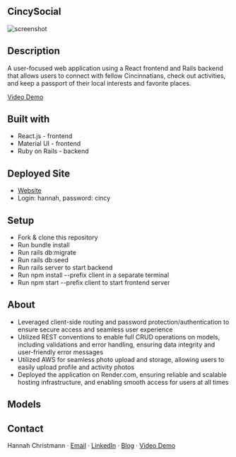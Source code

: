 ## CincySocial
![screenshot](Screen%Shot%2023-06-16%at%1.47.06%PM.png)

## Description
A user-focused web application using a React frontend and Rails backend that allows users to connect with fellow Cincinnatians, check out activities, and keep a passport of their local interests and favorite places.

[Video Demo](https://youtu.be/fCS8ymbEqUk)

## Built with 
- React.js - frontend
- Material UI - frontend
- Ruby on Rails - backend

## Deployed Site
- [Website](https://capstone-hced.onrender.com/)
- Login: hannah, password: cincy

## Setup
- Fork & clone this repository
- Run bundle install 
- Run rails db:migrate
- Run rails db:seed
- Run rails server to start backend
- Run npm install --prefix client in a separate terminal
- Run npm start --prefix client to start frontend server

## About
- Leveraged client-side routing and password protection/authentication to ensure secure access and seamless user experience
- Utilized REST conventions to enable full CRUD operations on models, including validations and error handling, ensuring data integrity and user-friendly error messages
- Utilized AWS for seamless photo upload and storage, allowing users to easily upload profile and activity photos
- Deployed the application on Render.com, ensuring reliable and scalable hosting infrastructure, and enabling smooth access for users at all times

## Models 

## Contact 
Hannah Christmann · [Email](mailto:hc109909@gmail.com) · [LinkedIn](https://www.linkedin.com/in/hannah-e-christmann/) · [Blog](https://medium.com/@hc109909) · [Video Demo](https://youtu.be/fCS8ymbEqUk)